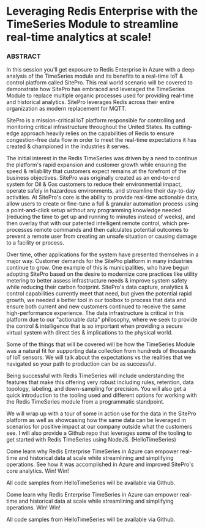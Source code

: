 # Leveraging Redis Enterprise with the TimeSeries Module to streamline real-time analytics at scale!

### ABSTRACT

In this session you'll get exposure to Redis Enterprise in Azure with a deep analysis of the TimeSeries module and its benefits to a real-time IoT & control platform called SitePro. This real world scenario will be covered to demonstrate how SitePro has embraced and leveraged the TimeSeries Module to replace multiple organic processes used for providing real-time and historical analytics. SitePro leverages Redis across their entire organization as modern replacement for MQTT.

SitePro is a mission-critical IoT platform responsible for controlling and monitoring critical infrastructure throughout the United States. Its cutting-edge approach heavily relies on the capabilities of Redis to ensure congestion-free data flow in order to meet the real-time expectations it has created & championed in the industries it serves.

The initial interest in the Redis TimeSeries was driven by a need to continue the platform's rapid expansion and customer growth while ensuring the speed & reliability that customers expect remains at the forefront of the business objectives. SitePro was originally created as an end-to-end system for Oil & Gas customers to reduce their environmental impact, operate safely in hazardous environments, and streamline their day-to-day activities. At SitePro's core is the ability to provide real-time actionable data, allow users to create or fine-tune a full & granular automation process using a point-and-click setup without any programming knowledge needed (reducing the time to get up and running to minutes instead of weeks), and then overlay that with our patented intelligent remote control, which pre-processes remote commands and then calculates potential outcomes to prevent a remote user from creating an unsafe situation or causing damage to a facility or process.

Over time, other applications for the system have presented themselves in a major way. Customer demands for the SitePro platform in many industries continue to grow. One example of this is municipalities, who have begun adopting SitePro based on the desire to modernize core practices like utility metering to better assess infrastructure needs & improve system safety while reducing their carbon footprint. SitePro's data capture, analytics & control capabilities currently meet that need, but given the potential rapid growth, we needed a better tool in our toolbox to process that data and ensure both current and new customers continued to receive the same high-performance experience. The data infrastructure is critical in this platform due to our "actionable data" philosophy, where we seek to provide the control & intelligence that is so important when providing a secure virtual system with direct ties & implications to the physical world.

Some of the things that will be covered will be how the TimeSeries Module was a natural fit for supporting data collection from hundreds of thousands of IoT sensors. We will talk about the expectations vs the realities that we navigated so your path to production can be as successful.

Being successful with Redis TimeSeries will include understanding the features that make this offering very robust including rules, retention, data topology, labeling, and down-sampling for precision. You will also get a quick introduction to the tooling used and different options for working with the Redis TimeSeries module from a programmatic standpoint.

We will wrap up with a tour of some in action use for the data in the SitePro platform as well as showcasing how the same data can be leveraged in scenarios for positive impact at our company outside what the customers see. I will also provide a Github repo that leverages some of the tooling to get started with Redis TimeSeries using NodeJS. (HelloTimeSeries)

Come learn why Redis Enterprise TimeSeries in Azure can empower real-time and historical data at scale while streamlining and simplifying operations. See how it was accomplished in Azure and improved SitePro's core analytics.  Win! Win!

All code samples from HelloTimeSeries will be available via Github.

Come learn why Redis Enterprise TimeSeries in Azure can empower real-time and historical data at scale while streamlining and simplifying operations. Win! Win!

All code samples from HelloTimeSeries will be available via Github.

